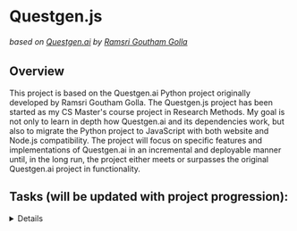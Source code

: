 # Questgen.js
###### based on [Questgen.ai](https://github.com/ramsrigouthamg/Questgen.ai) by [Ramsri Goutham Golla](https://github.com/ramsrigouthamg)

## Overview
This project is based on the Questgen.ai Python project originally developed by Ramsri Goutham Golla. The Questgen.js project has been started as my CS Master's course project in Research Methods. My goal is not only to learn in depth how Questgen.ai and its dependencies work, but also to migrate the Python project to JavaScript with both website and Node.js compatibility. The project will focus on specific features and implementations of Questgen.ai in an incremental and deployable manner until, in the long run, the project either meets or surpasses the original Questgen.ai project in functionality.

## Tasks (will be updated with project progression):
<details>

  - [ ] Research JavaScript Dependency Equivalents
  - [ ] Create an Itemized List of JavaScript Dependency Equivalents
  - [ ] Study and Understand the Individual Features of Questgen.ai 
  - [ ] Create an Itemized List of Questgen.ai Features to be Implemented \(only a few of these will be used for my Research Methods course project)

</details>
